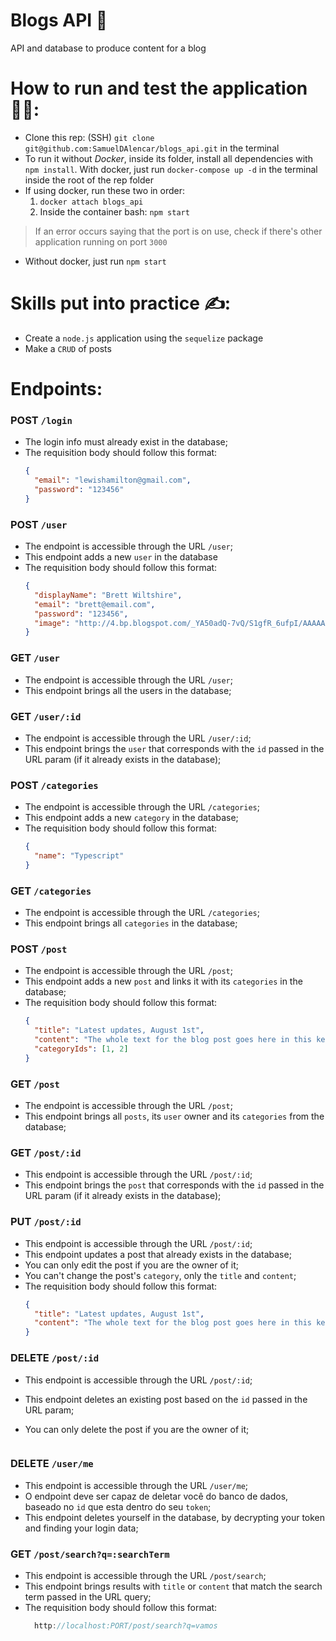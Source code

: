 # Blogs API 📰

 API and database to produce content for a blog
 
# How to run and test the application 👨‍💻:

 * Clone this rep: (SSH) `git clone git@github.com:SamuelDAlencar/blogs_api.git` in the terminal
 * To run it without *Docker*, inside its folder, install all dependencies with `npm install`. With docker, just run `docker-compose up -d` in the terminal inside the root of the rep folder
 * If using docker, run these two in order:
   1. `docker attach blogs_api`
   2. Inside the container bash: `npm start`
  > If an error occurs saying that the port is on use, check if there's other application running on port `3000`
 * Without docker, just run `npm start`

# Skills put into practice ✍:

  * Create a `node.js` application using the `sequelize` package
  * Make a `CRUD` of posts

# Endpoints:

### POST `/login`

- The login info must already exist in the database;
- The requisition body should follow this format:
  ```json
  {
    "email": "lewishamilton@gmail.com",
    "password": "123456"
  }
  ```

### POST `/user`

- The endpoint is accessible through the URL `/user`;
- This endpoint adds a new `user` in the database
- The requisition body should follow this format:
  ```json
  {
    "displayName": "Brett Wiltshire",
    "email": "brett@email.com",
    "password": "123456",
    "image": "http://4.bp.blogspot.com/_YA50adQ-7vQ/S1gfR_6ufpI/AAAAAAAAAAk/1ErJGgRWZDg/S45/brett.png"
  }
  ```

### GET `/user`

- The endpoint is accessible through the URL `/user`;
- This endpoint brings all the users in the database;

### GET `/user/:id`

- The endpoint is accessible through the URL `/user/:id`;
- This endpoint brings the `user` that corresponds with the `id` passed in the URL param (if it already exists in the database);

### POST `/categories`

- The endpoint is accessible through the URL `/categories`;
- This endpoint adds a new `category` in the database;
- The requisition body should follow this format:
  ```json
  {
    "name": "Typescript"
  }
  ```

### GET `/categories`

- The endpoint is accessible through the URL `/categories`;
- This endpoint brings all `categories` in the database;

### POST `/post`

- The endpoint is accessible through the URL `/post`;
- This endpoint adds a new `post` and links it with its `categories` in the database; 
- The requisition body should follow this format:
  ```json
  {
    "title": "Latest updates, August 1st",
    "content": "The whole text for the blog post goes here in this key",
    "categoryIds": [1, 2]
  }
  ```
  
 ### GET `/post`

- The endpoint is accessible through the URL `/post`;
- This endpoint brings all `posts`, its `user` owner and its `categories` from the database;
 
 ### GET `/post/:id`

- This endpoint is accessible through the URL `/post/:id`;
- This endpoint brings the `post` that corresponds with the `id` passed in the URL param (if it already exists in the database);
 
 ### PUT `/post/:id`

- This endpoint is accessible through the URL `/post/:id`;
- This endpoint updates a post that already exists in the database;
- You can only edit the post if you are the owner of it;
- You can't change the post's `category`, only the `title` and `content`;
- The requisition body should follow this format:
  ```json
  {
    "title": "Latest updates, August 1st",
    "content": "The whole text for the blog post goes here in this key"
  }
  ```
 
 ### DELETE `/post/:id`

- This endpoint is accessible through the URL `/post/:id`;
- This endpoint deletes an existing post based on the `id` passed in the URL param;
- You can only delete the post if you are the owner of it;

    ```
 ### DELETE `/user/me`

- This endpoint is accessible through the URL `/user/me`;
- O endpoint deve ser capaz de deletar você do banco de dados, baseado no `id` que esta dentro do seu `token`;
- This endpoint deletes yourself in the database, by decrypting your token and finding your login data;
 
 ### GET `/post/search?q=:searchTerm`

- This endpoint is accessible through the URL `/post/search`;
- This endpoint brings results with `title` or `content` that match the search term passed in the URL query;
- The requisition body should follow this format:
  ```js
    http://localhost:PORT/post/search?q=vamos
  ```
 
